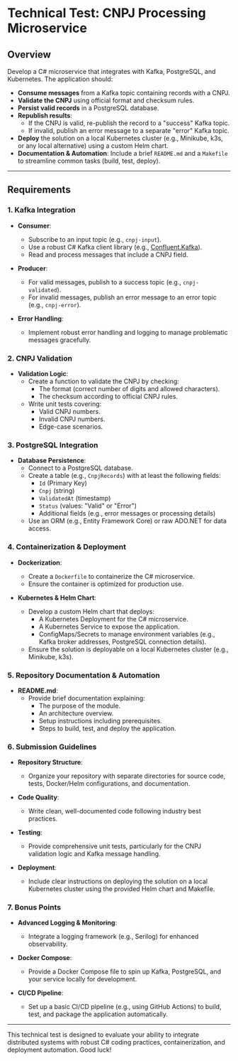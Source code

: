 # Technical Test: CNPJ Processing Microservice

## Overview

Develop a C# microservice that integrates with Kafka, PostgreSQL, and Kubernetes. The application should:

- **Consume messages** from a Kafka topic containing records with a CNPJ.
- **Validate the CNPJ** using official format and checksum rules.
- **Persist valid records** in a PostgreSQL database.
- **Republish results**:
  - If the CNPJ is valid, re-publish the record to a "success" Kafka topic.
  - If invalid, publish an error message to a separate "error" Kafka topic.
- **Deploy** the solution on a local Kubernetes cluster (e.g., Minikube, k3s, or any local alternative) using a custom Helm chart.
- **Documentation & Automation**: Include a brief `README.md` and a `Makefile` to streamline common tasks (build, test, deploy).

---

## Requirements

### 1. Kafka Integration

- **Consumer**:
  - Subscribe to an input topic (e.g., `cnpj-input`).
  - Use a robust C# Kafka client library (e.g., [Confluent.Kafka](https://github.com/confluentinc/confluent-kafka-dotnet)).
  - Read and process messages that include a CNPJ field.

- **Producer**:
  - For valid messages, publish to a success topic (e.g., `cnpj-validated`).
  - For invalid messages, publish an error message to an error topic (e.g., `cnpj-error`).

- **Error Handling**:
  - Implement robust error handling and logging to manage problematic messages gracefully.

### 2. CNPJ Validation

- **Validation Logic**:
  - Create a function to validate the CNPJ by checking:
    - The format (correct number of digits and allowed characters).
    - The checksum according to official CNPJ rules.
  - Write unit tests covering:
    - Valid CNPJ numbers.
    - Invalid CNPJ numbers.
    - Edge-case scenarios.

### 3. PostgreSQL Integration

- **Database Persistence**:
  - Connect to a PostgreSQL database.
  - Create a table (e.g., `CnpjRecords`) with at least the following fields:
    - `Id` (Primary Key)
    - `Cnpj` (string)
    - `ValidatedAt` (timestamp)
    - `Status` (values: "Valid" or "Error")
    - Additional fields (e.g., error messages or processing details)
  - Use an ORM (e.g., Entity Framework Core) or raw ADO.NET for data access.

### 4. Containerization & Deployment

- **Dockerization**:
  - Create a `Dockerfile` to containerize the C# microservice.
  - Ensure the container is optimized for production use.

- **Kubernetes & Helm Chart**:
  - Develop a custom Helm chart that deploys:
    - A Kubernetes Deployment for the C# microservice.
    - A Kubernetes Service to expose the application.
    - ConfigMaps/Secrets to manage environment variables (e.g., Kafka broker addresses, PostgreSQL connection details).
  - Ensure the solution is deployable on a local Kubernetes cluster (e.g., Minikube, k3s).

### 5. Repository Documentation & Automation

- **README.md**:
  - Provide brief documentation explaining:
    - The purpose of the module.
    - An architecture overview.
    - Setup instructions including prerequisites.
    - Steps to build, test, and deploy the application.

### 6. Submission Guidelines

- **Repository Structure**:
  - Organize your repository with separate directories for source code, tests, Docker/Helm configurations, and documentation.

- **Code Quality**:
  - Write clean, well-documented code following industry best practices.

- **Testing**:
  - Provide comprehensive unit tests, particularly for the CNPJ validation logic and Kafka message handling.

- **Deployment**:
  - Include clear instructions on deploying the solution on a local Kubernetes cluster using the provided Helm chart and Makefile.

### 7. Bonus Points

- **Advanced Logging & Monitoring**:
  - Integrate a logging framework (e.g., Serilog) for enhanced observability.

- **Docker Compose**:
  - Provide a Docker Compose file to spin up Kafka, PostgreSQL, and your service locally for development.

- **CI/CD Pipeline**:
  - Set up a basic CI/CD pipeline (e.g., using GitHub Actions) to build, test, and package the application automatically.

---

This technical test is designed to evaluate your ability to integrate distributed systems with robust C# coding practices, containerization, and deployment automation. Good luck!